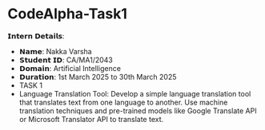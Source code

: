 # CodeAlpha-Task1
𝗜𝗻𝘁𝗲𝗿𝗻 𝗗𝗲𝘁𝗮𝗶𝗹𝘀:
- 𝗡𝗮𝗺𝗲: Nakka Varsha
- 𝗦𝘁𝘂𝗱𝗲𝗻𝘁 𝗜𝗗: CA/MA1/2043
- 𝗗𝗼𝗺𝗮𝗶𝗻: Artificial Intelligence
- 𝗗𝘂𝗿𝗮𝘁𝗶𝗼𝗻: 1st March 2025 to 30th March 2025
- TASK 1
- Language Translation Tool:
Develop a simple language translation tool that
translates text from one language to another. Use
machine translation techniques and pre-trained
models like Google Translate API or Microsoft
Translator API to translate text.
